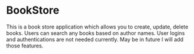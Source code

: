 # BookStore
This is a book store application which allows you to create, update, delete books. Users can search any books based on author names. User logins and authentications are not needed currently. May be in future I will add those features. 
